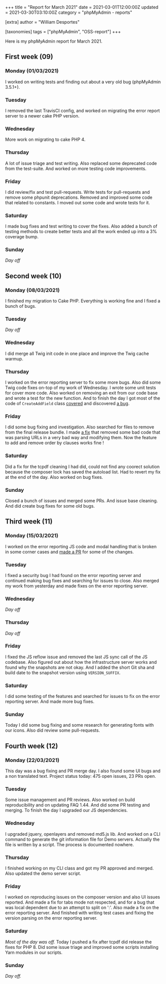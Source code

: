 +++
title = "Report for March 2021"
date = 2021-03-01T12:00:00Z
updated = 2021-03-30T03:10:00Z
category = "phpMyAdmin - reports"

[extra]
author = "William Desportes"

[taxonomies]
tags = ["phpMyAdmin", "OSS-report"]
+++

Here is my phpMyAdmin report for March 2021.

<!-- more -->

## First week (09)

### Monday (01/03/2021)

I worked on writing tests and finding out about a very old bug (phpMyAdmin 3.5.1+).

### Tuesday

I removed the last TravisCI config, and worked on migrating the error report server to a newer cake PHP version.

### Wednesday

More work on migrating to cake PHP 4.

### Thursday

A lot of issue triage and test writing.
Also replaced some deprecated code from the test-suite. And worked on more testing code improvements.

### Friday

I did review/fix and test pull-requests.
Write tests for pull-requests and remove some phpunit deprecations.
Removed and improved some code that related to constants.
I moved out some code and wrote tests for it.

### Saturday

I made bug fixes and test writing to cover the fixes.
Also added a bunch of testing methods to create better tests and all the work ended up into a 3% coverage bump.

### Sunday

_Day off_

## Second week (10)

### Monday (08/03/2021)

I finished my migration to Cake PHP.
Everything is working fine and I fixed a bunch of bugs.

### Tuesday

_Day off_

### Wednesday

I did merge all Twig init code in one place and improve the Twig cache warmup.

### Thursday

I worked on the error reporting server to fix some more bugs.
Also did some Twig code fixes on-top of my work of Wednesday.
I wrote some unit tests for cover more code.
Also worked on removing an exit from our code base and wrote a test for the new function.
And to finish the day I got most of the code of `CreateAddField` class [covered](https://github.com/phpmyadmin/phpmyadmin/commit/58d760b213b496ba1b22e27ccd8d0e4ae4ca2fc0) and discovered [a bug](https://github.com/phpmyadmin/phpmyadmin/issues/16728).

### Friday

I did some bug fixing and investigation.
Also searched for files to remove from the final release bundle.
I made [a fix](https://github.com/phpmyadmin/phpmyadmin/commit/c62e27d6505ce22a36b635548e97f644198d6c11) that removed some bad code that was parsing URLs in a very bad way and modifying them. Now the feature to add and remove order by clauses works fine !

### Saturday

Did a fix for the tcpdf cleaning I had did, could not find any coorect solution because the composer lock has saved the autoload list.
Had to revert my fix at the end of the day.
Also worked on bug fixes.

### Sunday

Closed a bunch of issues and merged some PRs. And issue base cleaning.
And did create bug fixes for some old bugs.

## Third week (11)

### Monday (15/03/2021)

I worked on the error reporting JS code and modal handling that is broken in some corner cases and [made a PR](https://github.com/phpmyadmin/phpmyadmin/pull/16736) for some of the changes.

### Tuesday

I fixed a security bug I had found on the error reporting server and continued making bug fixes and searching for issues to close.
Also merged my work from yesterday and made fixes on the error reporting server.

### Wednesday

_Day off_

### Thursday

_Day off_

### Friday

I fixed the JS reflow issue and removed the last JS sync call of the JS codebase.
Also figured out about how the infrastructure server works and found why the snapshots are not okay.
And I added the short Git sha and build date to the snapshot version using `VERSION_SUFFIX`.

### Saturday

I did some testing of the features and searched for issues to fix on the error reporting server.
And made more bug fixes.

### Sunday

Today I did some bug fixing and some research for generating fonts with our icons.
Also did review some pull-requests.

## Fourth week (12)

### Monday (22/03/2021)

This day was a bug fixing and PR merge day.
I also found some UI bugs and a non translated text.
Project status today: 475 open issues, 23 PRs open.

### Tuesday

Some issue management and PR reviews.
Also worked on build reproducibility and on updating FAQ 1.44.
And did some PR testing and merging. To finish the day I upgraded our JS dependencies.

### Wednesday

I upgraded jquery, openlayers and removed md5.js lib.
And worked on a CLI command to generate the git information file for Demo servers. Actually the file is written by a script. The process is documented nowhere.

### Thursday

I finished working on my CLI class and got my PR approved and merged. Also updated the demo server script.

### Friday

I worked on reproducing issues on the composer version and also UI issues reported.
And made a fix for tabs mode not respected, and for a bug that was local dependent due to an attempt to split on ':'.
Also made a fix on the error reporting server.
And finished with writing test cases and fixing the version parsing on the error reporting server.

### Saturday

_Most of the day was off._
Today I pushed a fix after tcpdf did release the fixes for PHP 8.
Did some issue triage and improved some scripts installing Yarn modules in our scripts.

### Sunday

_Day off._
